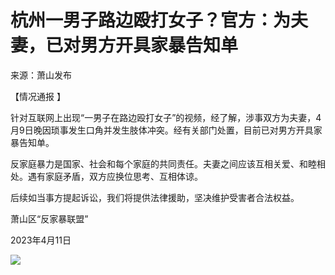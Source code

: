 # 杭州一男子路边殴打女子？官方：为夫妻，已对男方开具家暴告知单

来源：萧山发布

【情况通报 】

针对互联网上出现“一男子在路边殴打女子”的视频，经了解，涉事双方为夫妻，4月9日晚因琐事发生口角并发生肢体冲突。经有关部门处置，目前已对男方开具家暴告知单。

反家庭暴力是国家、社会和每个家庭的共同责任。夫妻之间应该互相关爱、和睦相处。遇有家庭矛盾，双方应换位思考、互相体谅。

后续如当事方提起诉讼，我们将提供法律援助，坚决维护受害者合法权益。

萧山区“反家暴联盟”

2023年4月11日

![](https://inews.gtimg.com/om_bt/OrWFHVtHMp07BYo3jKMoyw_dcv1TUYNR_z19Ts9e2UH_QAA/1000)

